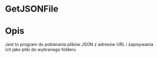 # GetJSONFile

# Opis

Jest to program do pobierania plików JSON z adresów URL i zapisywania ich jako pliki do wybranego folderu

